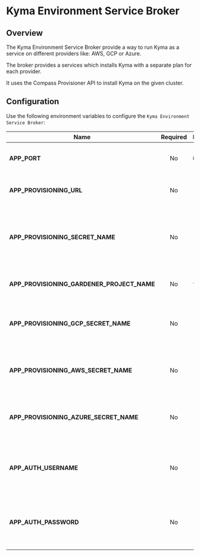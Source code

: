 # Kyma Environment Service Broker

## Overview

The Kyma Environment Service Broker provide a way to run Kyma as a service on different providers like: AWS, GCP or Azure.

The broker provides a services which installs Kyma with a separate plan for each provider.

It uses the Compass Provisioner API to install Kyma on the given cluster.

## Configuration

Use the following environment variables to configure the `Kyma Environment Service Broker`:

| Name | Required | Default | Description |
|-----|:---------:|--------|------------|
| **APP_PORT** | No | `8080` | The port on which the HTTP server listens. |
| **APP_PROVISIONING_URL** | No |  | Specifies an URL to the provisioner API. |
| **APP_PROVISIONING_SECRET_NAME** | No | | Specifies the name of the Secret which holds credentials to the provisioner API. |
| **APP_PROVISIONING_GARDENER_PROJECT_NAME** | No | `true` | Defines the used gardener project name. |
| **APP_PROVISIONING_GCP_SECRET_NAME** | No | | Defines the name of the Secret which holds credentials to GCP. |
| **APP_PROVISIONING_AWS_SECRET_NAME** | No | | Defines the name of the Secret which holds credentials to AWS. |
| **APP_PROVISIONING_AZURE_SECRET_NAME** | No | | Defines the name of the Secret which holds credentials to AZURE. |
| **APP_AUTH_USERNAME** | No | | Specifies the Kyma Environment Service Broker authentication username. |
| **APP_AUTH_PASSWORD** | No | | Specifies the Kyma Environment Service Broker authentication password. |
